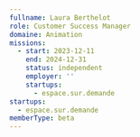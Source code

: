 ```yaml
---
fullname: Laura Berthelot
role: Customer Success Manager
domaine: Animation
missions:
  - start: 2023-12-11
    end: 2024-12-31
    status: independent
    employer: ''
    startups:
      - espace.sur.demande
startups:
  - espace.sur.demande
memberType: beta
---
```

